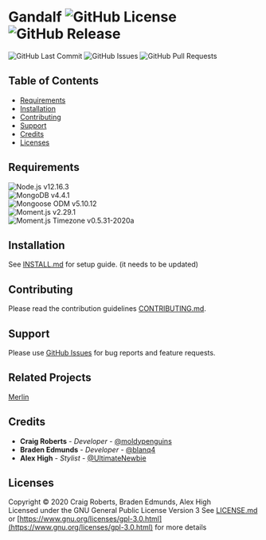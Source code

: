 # Gandalf ![GitHub License](https://img.shields.io/github/license/moldypenguins/Gandalf?style=flat-square&logo=GNU) ![GitHub Release](https://img.shields.io/github/v/release/moldypenguins/Gandalf?style=flat-square&include_prereleases&logo=GitHub)
![GitHub Last Commit](https://img.shields.io/github/last-commit/moldypenguins/Gandalf?style=for-the-badge&logo=GitHub)
![GitHub Issues](https://img.shields.io/github/issues-raw/moldypenguins/Gandalf?style=for-the-badge&logo=GitHub)
![GitHub Pull Requests](https://img.shields.io/github/issues-pr-raw/moldypenguins/Gandalf?style=for-the-badge&logo=GitHub)

## Table of Contents
* [Requirements](#requirements)
* [Installation](#installation)
* [Contributing](#contributing)
* [Support](#support)
* [Credits](#credits)
* [Licenses](#licenses)

## Requirements
![Node.js v12.16.3](https://img.shields.io/static/v1?style=for-the-badge&logo=Node.js&label=Node.js&message=v12.16.3&color=339933)  
![MongoDB v4.4.1](https://img.shields.io/static/v1?style=for-the-badge&logo=MongoDB&label=MongoDB&message=v4.4.1&color=47A248)  
![Mongoose ODM v5.10.12](https://img.shields.io/static/v1?style=for-the-badge&logo=NPM&label=Mongoose%20ODM&message=v5.10.12&color=800800)  
![Moment.js v2.29.1](https://img.shields.io/static/v1?style=for-the-badge&logo=NPM&label=Moment.js&message=v2.29.1&color=222222)  
![Moment.js Timezone v0.5.31-2020a](https://img.shields.io/static/v1?style=for-the-badge&logo=NPM&label=Moment.js%20Timezone&message=v0.5.31-2020a&color=4e7cad)  


## Installation
See [INSTALL.md](INSTALL.md) for setup guide. (it needs to be updated)


## Contributing
Please read the contribution guidelines [CONTRIBUTING.md](CONTRIBUTING.md).


## Support
Please use [GitHub Issues](https://github.com/moldypenguins/Gandalf/issues) for bug reports and feature requests.


## Related Projects
[Merlin](https://github.com/ellonweb/merlin)


## Credits
* **Craig Roberts** - *Developer* - [@moldypenguins](https://t.me/moldypenguins)
* **Braden Edmunds** - *Developer* - [@blanq4](https://t.me/blanq4)
* **Alex High** - *Stylist* - [@UltimateNewbie](https://t.me/UltimateNewbie)


## Licenses
Copyright © 2020 Craig Roberts, Braden Edmunds, Alex High  
Licensed under the GNU General Public License Version 3
See [LICENSE.md](LICENSE.md) or [https://www.gnu.org/licenses/gpl-3.0.html](https://www.gnu.org/licenses/gpl-3.0.html) for more details

